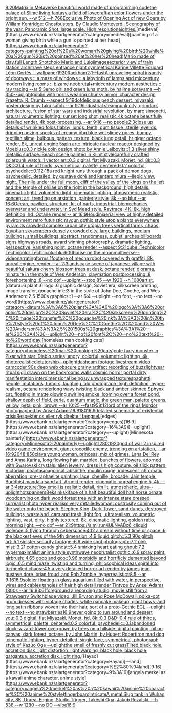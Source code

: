 [9:20](https://www.ebank.nz/aiartgenerator?category=9%3A20)[Matrix in Metaverse beautiful world made of programming code](https://www.ebank.nz/aiartgenerator?category=Matrix%20in%20Metaverse%20beautiful%20world%20made%20of%20programming%20code)[the palace of Slime living,fantasy,a field of lovecraftian color flowers under the bright sun. --w 512 --h 768](https://www.ebank.nz/aiartgenerator?category=the%20palace%20of%20Slime%20living%2Cfantasy%2Ca%20field%20of%20lovecraftian%20color%20flowers%20under%20the%20bright%20sun.%20--w%20512%20--h%20768)[Exclusive Photo of Opening Act of new Opera by William Kentridge: Ghostbusters. By Claudio Monteverdi. Scenography of the year. Panoramic Shot.  large scale. High resolution](https://www.ebank.nz/aiartgenerator?category=Exclusive%20Photo%20of%20Opening%20Act%20of%20new%20Opera%20by%20William%20Kentridge%3A%20Ghostbusters.%20By%20Claudio%20Monteverdi.%20Scenography%20of%20the%20year.%20Panoramic%20Shot.%20%20large%20scale.%20High%20resolution)[eighties.](https://www.ebank.nz/aiartgenerator?category=eighties.)[medieval](https://www.ebank.nz/aiartgenerator?category=medieval)[painting of a woman giving birth while a gun is pointed at her head](https://www.ebank.nz/aiartgenerator?category=painting%20of%20a%20woman%20giving%20birth%20while%20a%20gun%20is%20pointed%20at%20her%20head)[Mario,made of clay,full Length Shot](https://www.ebank.nz/aiartgenerator?category=Mario%2Cmade%20of%20clay%2Cfull%20Length%20Shot)[cholo Mario and Luigi](https://www.ebank.nz/aiartgenerator?category=cholo%20Mario%20and%20Luigi)[images](https://www.ebank.nz/aiartgenerator?category=images)[exterior view of train station architrave steps entrance night symmetrical Karine Villette Eduoard Léon Cortès --wallpaper](https://www.ebank.nz/aiartgenerator?category=exterior%20view%20of%20train%20station%20architrave%20steps%20entrance%20night%20symmetrical%20Karine%20Villette%20Eduoard%20L%C3%A9on%20Cort%C3%A8s%20--wallpaper)[1920](https://www.ebank.nz/aiartgenerator?category=1920)[Rackham](https://www.ebank.nz/aiartgenerator?category=Rackham)[2:1](https://www.ebank.nz/aiartgenerator?category=2%3A1)[--fast](https://www.ebank.nz/aiartgenerator?category=--fast)[A unraveling spiral insanity of doorways :: a maze of windows :: a labyrinth of lamps and midcentury modern living rooms :: bizarre neobrutal+midcentury modern aesthetics :: ray tracing --ar 5:3](https://www.ebank.nz/aiartgenerator?category=A%20unraveling%20spiral%20insanity%20of%20doorways%20%3A%3A%20a%20maze%20of%20windows%20%3A%3A%20a%20labyrinth%20of%20lamps%20and%20midcentury%20modern%20living%20rooms%20%3A%3A%20bizarre%20neobrutal%2Bmidcentury%20modern%20aesthetics%20%3A%3A%20ray%20tracing%20--ar%205%3A3)[emo girl and green luna moth, by hajime sorayama —h 350](https://www.ebank.nz/aiartgenerator?category=emo%20girl%20and%20green%20luna%20moth%2C%20by%20hajime%20sorayama%20%E2%80%94h%20350)[--uplight](https://www.ebank.nz/aiartgenerator?category=--uplight)[goblin with horns wearing chunky armor, character design   Frazetta, R. Crumb --aspect 9:19](https://www.ebank.nz/aiartgenerator?category=goblin%20with%20horns%20wearing%20chunky%20armor%2C%20character%20design%20%20%20Frazetta%2C%20R.%20Crumb%20--aspect%209%3A19)[dof](https://www.ebank.nz/aiartgenerator?category=dof)[delicious peach dessert, miyazaki, poster design by taku satoh --ar 9:16](https://www.ebank.nz/aiartgenerator?category=delicious%20peach%20dessert%2C%20miyazaki%2C%20poster%20design%20by%20taku%20satoh%20--ar%209%3A16)[industrial steampunk city, grimdark architecture, fusion of star wars and industrial revolution, by marc simonetti, natural volumetric lighting, sunset long shot, realistic 4k octane beautifully detailed render, 4k post-processing, --ar 9:16 --no people](https://www.ebank.nz/aiartgenerator?category=industrial%20steampunk%20city%2C%20grimdark%20architecture%2C%20fusion%20of%20star%20wars%20and%20industrial%20revolution%2C%20by%20marc%20simonetti%2C%20natural%20volumetric%20lighting%2C%20sunset%20long%20shot%2C%20realistic%204k%20octane%20beautifully%20detailed%20render%2C%204k%20post-processing%2C%20--ar%209%3A16%20--no%20people)[2:3](https://www.ebank.nz/aiartgenerator?category=2%3A3)[close up details of wrinkled folds flabby, lungs, teeth, gum tissue, sterile, eyelids, dripping oozing specks of creamy bbq blue wet slimey pores, bumpy, reptilian slime, bulbous, pattern, texture, black lung detail, hr giger octane render, 8k, unreal engine 5](https://www.ebank.nz/aiartgenerator?category=close%20up%20details%20of%20wrinkled%20folds%20flabby%2C%20lungs%2C%20teeth%2C%20gum%20tissue%2C%20sterile%2C%20eyelids%2C%20dripping%20oozing%20specks%20of%20creamy%20bbq%20blue%20wet%20slimey%20pores%2C%20bumpy%2C%20reptilian%20slime%2C%20bulbous%2C%20pattern%2C%20texture%2C%20black%20lung%20detail%2C%20hr%20giger%20octane%20render%2C%208k%2C%20unreal%20engine%205)[spin art:: intricate nuclear reactor designed by Moebius::0.3 nickle coin design photo by Annie Leibovitz::1.3 silver shiny metallic surface::](https://www.ebank.nz/aiartgenerator?category=spin%20art%3A%3A%20intricate%20nuclear%20reactor%20designed%20by%20Moebius%3A%3A0.3%20nickle%20coin%20design%20photo%20by%20Annie%20Leibovitz%3A%3A1.3%20silver%20shiny%20metallic%20surface%3A%3A)[Beach scene painted in Klimt style](https://www.ebank.nz/aiartgenerator?category=Beach%20scene%20painted%20in%20Klimt%20style)[carefully crafted solarpunk watch::1 vector art::0.3 digital, flat Miyazaki, Monet, hd, 8k::0.3 D&D::0.4 rule of thirds, symmetrical, palette, centered:0.2 colorful, psychedelic::0.1](https://www.ebank.nz/aiartgenerator?category=carefully%20crafted%20solarpunk%20watch%3A%3A1%20vector%20art%3A%3A0.3%20digital%2C%20flat%20Miyazaki%2C%20Monet%2C%20hd%2C%208k%3A%3A0.3%20D%26D%3A%3A0.4%20rule%20of%20thirds%2C%20symmetrical%2C%20palette%2C%20centered%3A0.2%20colorful%2C%20psychedelic%3A%3A0.1)[12:18](https://www.ebank.nz/aiartgenerator?category=12%3A18)[a red knight runs through a pack of demon dogs, psychedelic, detailed, by gustave doré and kentaro miura --ll](https://www.ebank.nz/aiartgenerator?category=a%20red%20knight%20runs%20through%20a%20pack%20of%20demon%20dogs%2C%20psychedelic%2C%20detailed%2C%20by%20gustave%20dor%C3%A9%20and%20kentaro%20miura%20--ll)[epic view, night, The nile under the full moon, cliff of the valley of the kings on the left and the temple of philae on the right in the background, high details, cinematic light, volumetric light, cinematic lighting, atmospheric realistic, concept art, trending on arstation, painterly style, 8k --no blur --ar 16:6](https://www.ebank.nz/aiartgenerator?category=epic%20view%2C%20night%2C%20The%20nile%20under%20the%20full%20moon%2C%20cliff%20of%20the%20valley%20of%20the%20kings%20on%20the%20left%20and%20the%20temple%20of%20philae%20on%20the%20right%20in%20the%20background%2C%20high%20details%2C%20cinematic%20light%2C%20volumetric%20light%2C%20cinematic%20lighting%2C%20atmospheric%20realistic%2C%20concept%20art%2C%20trending%20on%20arstation%2C%20painterly%20style%2C%208k%20--no%20blur%20--ar%2016%3A6)[Ocean, pavilion, structure, kit of parts, industrial, biomechanics, overwater and underwater, in Syd Mead style, Raytrace, 4K, 8k, high definition, hd, Octane render -- ar 16:9](https://www.ebank.nz/aiartgenerator?category=Ocean%2C%20pavilion%2C%20structure%2C%20kit%20of%20parts%2C%20industrial%2C%20biomechanics%2C%20overwater%20and%20underwater%2C%20in%20Syd%20Mead%20style%2C%20Raytrace%2C%204K%2C%208k%2C%20high%20definition%2C%20hd%2C%20Octane%20render%20--%20ar%2016%3A9)[Houdini](https://www.ebank.nz/aiartgenerator?category=Houdini)[aerial view of highly detailed environment retro futuristic raygun gothic style utopia plants everywhere pyramids crowded complex  urban city utopia trees  vertical farms, chaos,   Egyptian skyscrapers densely crowded city, large buildings, medium buildings, small buildings,  abstract, randomness, cubist,  arches billboards signs highways roads,  award winning photography,  dramatic lighting,  perspective,  vanishing point,  octane render  --aspect 9:21](https://www.ebank.nz/aiartgenerator?category=aerial%20view%20of%20highly%20detailed%20environment%20retro%20futuristic%20raygun%20gothic%20style%20utopia%20plants%20everywhere%20pyramids%20crowded%20complex%20%20urban%20city%20utopia%20trees%20%20vertical%20farms%2C%20chaos%2C%20%20%20Egyptian%20skyscrapers%20densely%20crowded%20city%2C%20large%20buildings%2C%20medium%20buildings%2C%20small%20buildings%2C%20%20abstract%2C%20randomness%2C%20cubist%2C%20%20arches%20billboards%20signs%20highways%20roads%2C%20%20award%20winning%20photography%2C%20%20dramatic%20lighting%2C%20%20perspective%2C%20%20vanishing%20point%2C%20%20octane%20render%20%20--aspect%209%3A21)[cube::Technicolor Technicolor Technicolor](https://www.ebank.nz/aiartgenerator?category=cube%3A%3ATechnicolor%20Technicolor%20Technicolor)[blur](https://www.ebank.nz/aiartgenerator?category=blur)[600](https://www.ebank.nz/aiartgenerator?category=600)[house on the moon](https://www.ebank.nz/aiartgenerator?category=house%20on%20the%20moon)[multiverse](https://www.ebank.nz/aiartgenerator?category=multiverse)[--video](https://www.ebank.nz/aiartgenerator?category=--video)[narrating](https://www.ebank.nz/aiartgenerator?category=narrating)[forms:1](https://www.ebank.nz/aiartgenerator?category=forms%3A1)[footage of mecha robot covered with graffiti, 8k, unreal engine, render --ar 2:3](https://www.ebank.nz/aiartgenerator?category=footage%20of%20mecha%20robot%20covered%20with%20graffiti%2C%208k%2C%20unreal%20engine%2C%20render%20--ar%202%3A3)[landscape scene of japanese village with beautiful sakura cherry blossom trees at dusk, octane render, diorama, minature in the style of Wes Anderson, claymation postprocessing::8 foreshortening::8 --no dof --uplight --stop 85 --w 1920 --h 1080](https://www.ebank.nz/aiartgenerator?category=landscape%20scene%20of%20japanese%20village%20with%20beautiful%20sakura%20cherry%20blossom%20trees%20at%20dusk%2C%20octane%20render%2C%20diorama%2C%20minature%20in%20the%20style%20of%20Wes%20Anderson%2C%20claymation%20postprocessing%3A%3A8%20foreshortening%3A%3A8%20--no%20dof%20--uplight%20--stop%2085%20--w%201920%20--h%201080)[artist.](https://www.ebank.nz/aiartgenerator?category=artist.)[datura::6 plant::6 logo::6 graphic design, Soviet era, silkscreen printing, image transfer, gouache ink::3 in the style of John Dee, Goethe, and Wes Anderson::2.5 1500s graphics::1 --ar 6:4 --uplight --no font, --no text --no word](https://www.ebank.nz/aiartgenerator?category=datura%3A%3A6%20plant%3A%3A6%20logo%3A%3A6%20graphic%20design%2C%20Soviet%20era%2C%20silkscreen%20printing%2C%20image%20transfer%2C%20gouache%20ink%3A%3A3%20in%20the%20style%20of%20John%20Dee%2C%20Goethe%2C%20and%20Wes%20Anderson%3A%3A2.5%201500s%20graphics%3A%3A1%20--ar%206%3A4%20--uplight%20--no%20font%2C%20--no%20text%20--no%20word)[day.](https://www.ebank.nz/aiartgenerator?category=day.)[homeless man cooking cats](https://www.ebank.nz/aiartgenerator?category=homeless%20man%20cooking%20cats)[cute furry monster in Pixar with star, Diablo series, angry, colorful, volumetric lighting, 4k, photorealistic](https://www.ebank.nz/aiartgenerator?category=cute%20furry%20monster%20in%20Pixar%20with%20star%2C%20Diablo%20series%2C%20angry%2C%20colorful%2C%20volumetric%20lighting%2C%204k%2C%20photorealistic)[dictatorship](https://www.ebank.nz/aiartgenerator?category=dictatorship)[--uplight](https://www.ebank.nz/aiartgenerator?category=--uplight)[dashcam footage livestream video camcoder 90s deep web obscure grainy artifact recording of buzzlightyear ritual sigil drawn on the backrooms walls cosmic horror portal dirty manifestation interdimensional being uv unwrapped texture](https://www.ebank.nz/aiartgenerator?category=dashcam%20footage%20livestream%20video%20camcoder%2090s%20deep%20web%20obscure%20grainy%20artifact%20recording%20of%20buzzlightyear%20ritual%20sigil%20drawn%20on%20the%20backrooms%20walls%20cosmic%20horror%20portal%20dirty%20manifestation%20interdimensional%20being%20uv%20unwrapped%20texture)[spaghetti people, mutations, tumors, laughing, old photograph, high definition, hyper-realism, octane render](https://www.ebank.nz/aiartgenerator?category=spaghetti%20people%2C%20mutations%2C%20tumors%2C%20laughing%2C%20old%20photograph%2C%20high%20definition%2C%20hyper-realism%2C%20octane%20render)[long wavy twisting black and amber skinned Sphynx cat, floating in matte glowing swirling smoke, looming over a forest pond, shallow depth of field, eerie, quantum magic, the green man, palette greens, yellow, petal pink, brown --ar 10:25 --fast](https://www.ebank.nz/aiartgenerator?category=long%20wavy%20twisting%20black%20and%20amber%20skinned%20Sphynx%20cat%2C%20floating%20in%20matte%20glowing%20swirling%20smoke%2C%20looming%20over%20a%20forest%20pond%2C%20shallow%20depth%20of%20field%2C%20eerie%2C%20quantum%20magic%2C%20the%20green%20man%2C%20palette%20greens%2C%20yellow%2C%20petal%20pink%2C%20brown%20--ar%2010%3A25%20--fast)[95](https://www.ebank.nz/aiartgenerator?category=95)[8:12](https://www.ebank.nz/aiartgenerator?category=8%3A12)[lord of the rings Mordor photographed by Ansel Adams](https://www.ebank.nz/aiartgenerator?category=lord%20of%20the%20rings%20Mordor%20photographed%20by%20Ansel%20Adams)[16:9](https://www.ebank.nz/aiartgenerator?category=16%3A9)[180](https://www.ebank.nz/aiartgenerator?category=180)[16:9](https://www.ebank.nz/aiartgenerator?category=16%3A9)[detailed schematic of existential crisis](https://www.ebank.nz/aiartgenerator?category=detailed%20schematic%20of%20existential%20crisis)[Respekter os eller ryk direkte i fængsel.](https://www.ebank.nz/aiartgenerator?category=Respekter%20os%20eller%20ryk%20direkte%20i%20f%C3%A6ngsel.)[edges](https://www.ebank.nz/aiartgenerator?category=edges)[16:9](https://www.ebank.nz/aiartgenerator?category=16%3A9)[--uplight](https://www.ebank.nz/aiartgenerator?category=--uplight)[Minnesota painterly](https://www.ebank.nz/aiartgenerator?category=Minnesota%20painterly)[--uplight](https://www.ebank.nz/aiartgenerator?category=--uplight)[1280:1920](https://www.ebank.nz/aiartgenerator?category=1280%3A1920)[god of war 2 inspired video game environment, giant crocodile enemy, trending on artstation, --ar 16:9](https://www.ebank.nz/aiartgenerator?category=god%20of%20war%202%20inspired%20video%20game%20environment%2C%20giant%20crocodile%20enemy%2C%20trending%20on%20artstation%2C%20--ar%2016%3A9)[2048:858](https://www.ebank.nz/aiartgenerator?category=2048%3A858)[clay](https://www.ebank.nz/aiartgenerator?category=clay)[a young woman, princess, mix of grimes, Lana Del Rey and Anna Karina, long flowing hair, marbled, bunches of flowers, adorned with Swarovski crystals, alien jewelry, dress is high couture, oil slick pattern, Victorian, phantasmagorical, absinthe, moulin rouge, iridescent, chromatic aberration, pre-raphaelite painting, lace, chenille, brocade, Jain temple, Buddhist mandala sand art, Arnold render, cinematic, unreal engine 5, 4k —ar 3:4](https://www.ebank.nz/aiartgenerator?category=a%20young%20woman%2C%20princess%2C%20mix%20of%20grimes%2C%20Lana%20Del%20Rey%20and%20Anna%20Karina%2C%20long%20flowing%20hair%2C%20marbled%2C%20bunches%20of%20flowers%2C%20adorned%20with%20Swarovski%20crystals%2C%20alien%20jewelry%2C%20dress%20is%20high%20couture%2C%20oil%20slick%20pattern%2C%20Victorian%2C%20phantasmagorical%2C%20absinthe%2C%20moulin%20rouge%2C%20iridescent%2C%20chromatic%20aberration%2C%20pre-raphaelite%20painting%2C%20lace%2C%20chenille%2C%20brocade%2C%20Jain%20temple%2C%20Buddhist%20mandala%20sand%20art%2C%20Arnold%20render%2C%20cinematic%2C%20unreal%20engine%205%2C%204k%20%E2%80%94ar%203%3A4)[structure:1](https://www.ebank.nz/aiartgenerator?category=structure%3A1)[joy emoji is realistic detail, rim lit, atmospheric, ultra](https://www.ebank.nz/aiartgenerator?category=joy%20emoji%20is%20realistic%20detail%2C%20rim%20lit%2C%20atmospheric%2C%20ultra)[--uplight](https://www.ebank.nz/aiartgenerator?category=--uplight)[hotspanners](https://www.ebank.nz/aiartgenerator?category=hotspanners)[Beksinkski](https://www.ebank.nz/aiartgenerator?category=Beksinkski)[face of a half beautiful doll half norse ornate woodcarving on dark wood forest tree  with an intense stare dressed  surrealist photo hyper realism very detailed](https://www.ebank.nz/aiartgenerator?category=face%20of%20a%20half%20beautiful%20doll%20half%20norse%20ornate%20woodcarving%20on%20dark%20wood%20forest%20tree%20%20with%20an%20intense%20stare%20dressed%20%20surrealist%20photo%20hyper%20realism%20very%20detailed)[woman](https://www.ebank.nz/aiartgenerator?category=woman)[Lobstrosity coming out of the water onto the beach. Stephen King, Dark Tower, sand dunes, destroyed buildings, wasteland, cars and trash, light fog , ultrarealism, volumetric lighting, vast, dirty, highly textured, 8k, cinematic lighting, golden ratio, morning light, —no dof —ar 21:9](https://www.ebank.nz/aiartgenerator?category=Lobstrosity%20coming%20out%20of%20the%20water%20onto%20the%20beach.%20Stephen%20King%2C%20Dark%20Tower%2C%20sand%20dunes%2C%20destroyed%20buildings%2C%20wasteland%2C%20cars%20and%20trash%2C%20light%20fog%20%2C%20ultrarealism%2C%20volumetric%20lighting%2C%20vast%2C%20dirty%2C%20highly%20textured%2C%208k%2C%20cinematic%20lighting%2C%20golden%20ratio%2C%20morning%20light%2C%20%E2%80%94no%20dof%20%E2%80%94ar%2021%3A9)[<https://s.mj.run/iULNvABc6_c>](https://www.ebank.nz/aiartgenerator?category=%3Chttps%3A//s.mj.run/iULNvABc6_c%3E)[liquid violence::5 flying through cyberspace:4.12 a dream without time or space::6 the blackest eyes of the 9th dimension::4.9 liquid glitch::5.3 90s glitch art::5.1 sinister security footage::6.9 wide shot photograph::7.2 pink mist::3.21 cotton candy ghost::5.4 smirking heart eating ghoul::7.2 hypermaximalist anime style synthwave neobrutalist gothic::6.9 spray paint, airbrush::4.65 goop and goo::3.96 morbidly and horrificly demented beyond logic::6.5 mind maze, twisting and turning, philosophical ideas spiral into tormented chaos::4.5 a very detailed horror art render by james jean, gustave dore, brian froud, and Rob Zombie, hyperrealistic::8.5 --ar 9:16](https://www.ebank.nz/aiartgenerator?category=liquid%20violence%3A%3A5%20flying%20through%20cyberspace%3A4.12%20a%20dream%20without%20time%20or%20space%3A%3A6%20the%20blackest%20eyes%20of%20the%209th%20dimension%3A%3A4.9%20liquid%20glitch%3A%3A5.3%2090s%20glitch%20art%3A%3A5.1%20sinister%20security%20footage%3A%3A6.9%20wide%20shot%20photograph%3A%3A7.2%20pink%20mist%3A%3A3.21%20cotton%20candy%20ghost%3A%3A5.4%20smirking%20heart%20eating%20ghoul%3A%3A7.2%20hypermaximalist%20anime%20style%20synthwave%20neobrutalist%20gothic%3A%3A6.9%20spray%20paint%2C%20airbrush%3A%3A4.65%20goop%20and%20goo%3A%3A3.96%20morbidly%20and%20horrificly%20demented%20beyond%20logic%3A%3A6.5%20mind%20maze%2C%20twisting%20and%20turning%2C%20philosophical%20ideas%20spiral%20into%20tormented%20chaos%3A%3A4.5%20a%20very%20detailed%20horror%20art%20render%20by%20james%20jean%2C%20gustave%20dore%2C%20brian%20froud%2C%20and%20Rob%20Zombie%2C%20hyperrealistic%3A%3A8.5%20--ar%209%3A16)[16:9](https://www.ebank.nz/aiartgenerator?category=16%3A9)[soldier floating in glass aquarium filled with water, in perspective, wires and cables tangles of hair high detail render Tintype by Ansel Adams 1800s --ar 16:9](https://www.ebank.nz/aiartgenerator?category=soldier%20floating%20in%20glass%20aquarium%20filled%20with%20water%2C%20in%20perspective%2C%20wires%20and%20cables%20tangles%20of%20hair%20high%20detail%20render%20Tintype%20by%20Ansel%20Adams%201800s%20--ar%2016%3A9)[3:6](https://www.ebank.nz/aiartgenerator?category=3%3A6)[1](https://www.ebank.nz/aiartgenerator?category=1)[foreground a recording studio, movie still from a Strawberry Switchblade video,  Jill Bryson and Rose McDowall, polka-dot prom dresses with vintage shades, white pancake makeup, giant bows, and long satin ribbons woven into their hair, sort of a proto-Gothic EGL --uplight --no text  --no strawberries](https://www.ebank.nz/aiartgenerator?category=foreground%20a%20recording%20studio%2C%20movie%20still%20from%20a%20Strawberry%20Switchblade%20video%2C%20%20Jill%20Bryson%20and%20Rose%20McDowall%2C%20polka-dot%20prom%20dresses%20with%20vintage%20shades%2C%20white%20pancake%20makeup%2C%20giant%20bows%2C%20and%20long%20satin%20ribbons%20woven%20into%20their%20hair%2C%20sort%20of%20a%20proto-Gothic%20EGL%20--uplight%20--no%20text%20%20--no%20strawberries)[16:9](https://www.ebank.nz/aiartgenerator?category=16%3A9)[never going to run around and dessert you::0.3 digital, flat Miyazaki, Monet, hd, 8k::0.3 D&D::0.4 rule of thirds, symmetrical, palette, centered:0.2 colorful, psychedelic::0.1](https://www.ebank.nz/aiartgenerator?category=never%20going%20to%20run%20around%20and%20dessert%20you%3A%3A0.3%20digital%2C%20flat%20Miyazaki%2C%20Monet%2C%20hd%2C%208k%3A%3A0.3%20D%26D%3A%3A0.4%20rule%20of%20thirds%2C%20symmetrical%2C%20palette%2C%20centered%3A0.2%20colorful%2C%20psychedelic%3A%3A0.1)[abandoned clock-wizard-tower overgrown by trees on a hillside, digital painting, oil on canvas, dark forest, octane, by John Martin, by Hubert Robert](https://www.ebank.nz/aiartgenerator?category=abandoned%20clock-wizard-tower%20overgrown%20by%20trees%20on%20a%20hillside%2C%20digital%20painting%2C%20oil%20on%20canvas%2C%20dark%20forest%2C%20octane%2C%20by%20John%20Martin%2C%20by%20Hubert%20Robert)[Iron mad dog ,cinematic lighting, hyper-detailed, single face, symmetrical, photograph style of Kazuo Oga --uplight](https://www.ebank.nz/aiartgenerator?category=Iron%20mad%20dog%20%2Ccinematic%20lighting%2C%20hyper-detailed%2C%20single%20face%2C%20symmetrical%2C%20photograph%20style%20of%20Kazuo%20Oga%20--uplight)[the smell of freshly cut grass](https://www.ebank.nz/aiartgenerator?category=the%20smell%20of%20freshly%20cut%20grass)[Tilted black hole, accretion disk, light distortion, light warping, black hole, black hole, gargantua, accretion disk, light ring.](https://www.ebank.nz/aiartgenerator?category=Tilted%20black%20hole%2C%20accretion%20disk%2C%20light%20distortion%2C%20light%20warping%2C%20black%20hole%2C%20black%20hole%2C%20gargantua%2C%20accretion%20disk%2C%20light%20ring.)[Hayao](https://www.ebank.nz/aiartgenerator?category=Hayao)[—land](https://www.ebank.nz/aiartgenerator?category=%E2%80%94land)[9:16](https://www.ebank.nz/aiartgenerator?category=9%3A16)[angela merkel as a kawaii anime character, anime style](https://www.ebank.nz/aiartgenerator?category=angela%20merkel%20as%20a%20kawaii%20anime%20character%2C%20anime%20style)[fingerboard](https://www.ebank.nz/aiartgenerator?category=fingerboard)[intricate](https://www.ebank.nz/aiartgenerator?category=intricate)[A metal Slug tank in Wuhan city, 8K, Unreal Engine, Studio Trigger, Takeshi Oga, Jakub Rozalski, --h 538 --w 1280 --no DO --vibe](https://www.ebank.nz/aiartgenerator?category=A%20metal%20Slug%20tank%20in%20Wuhan%20city%2C%208K%2C%20Unreal%20Engine%2C%20Studio%20Trigger%2C%20Takeshi%20Oga%2C%20Jakub%20Rozalski%2C%20--h%20538%20--w%201280%20--no%20DO%20--vibe)[16:9](https://www.ebank.nz/aiartgenerator?category=16%3A9)